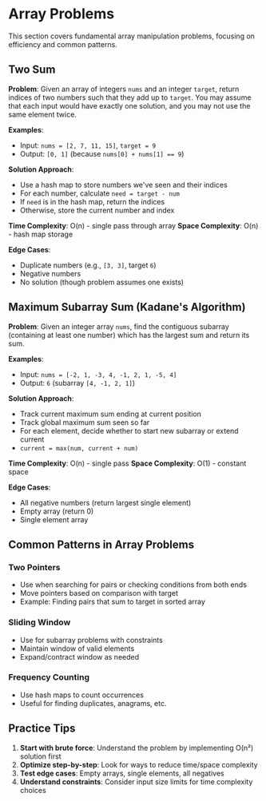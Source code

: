 # Array Problems

This section covers fundamental array manipulation problems, focusing on efficiency and common patterns.

## Two Sum

**Problem**: Given an array of integers `nums` and an integer `target`, return indices of two numbers such that they add up to `target`. You may assume that each input would have exactly one solution, and you may not use the same element twice.

**Examples**:
- Input: `nums = [2, 7, 11, 15]`, `target = 9`
- Output: `[0, 1]` (because `nums[0] + nums[1] == 9`)

**Solution Approach**:
- Use a hash map to store numbers we've seen and their indices
- For each number, calculate `need = target - num`
- If `need` is in the hash map, return the indices
- Otherwise, store the current number and index

**Time Complexity**: O(n) - single pass through array
**Space Complexity**: O(n) - hash map storage

**Edge Cases**:
- Duplicate numbers (e.g., `[3, 3]`, target `6`)
- Negative numbers
- No solution (though problem assumes one exists)

## Maximum Subarray Sum (Kadane's Algorithm)

**Problem**: Given an integer array `nums`, find the contiguous subarray (containing at least one number) which has the largest sum and return its sum.

**Examples**:
- Input: `nums = [-2, 1, -3, 4, -1, 2, 1, -5, 4]`
- Output: `6` (subarray `[4, -1, 2, 1]`)

**Solution Approach**:
- Track current maximum sum ending at current position
- Track global maximum sum seen so far
- For each element, decide whether to start new subarray or extend current
- `current = max(num, current + num)`

**Time Complexity**: O(n) - single pass
**Space Complexity**: O(1) - constant space

**Edge Cases**:
- All negative numbers (return largest single element)
- Empty array (return 0)
- Single element array

## Common Patterns in Array Problems

### Two Pointers
- Use when searching for pairs or checking conditions from both ends
- Move pointers based on comparison with target
- Example: Finding pairs that sum to target in sorted array

### Sliding Window
- Use for subarray problems with constraints
- Maintain window of valid elements
- Expand/contract window as needed

### Frequency Counting
- Use hash maps to count occurrences
- Useful for finding duplicates, anagrams, etc.

## Practice Tips

1. **Start with brute force**: Understand the problem by implementing O(n²) solution first
2. **Optimize step-by-step**: Look for ways to reduce time/space complexity
3. **Test edge cases**: Empty arrays, single elements, all negatives
4. **Understand constraints**: Consider input size limits for time complexity choices
